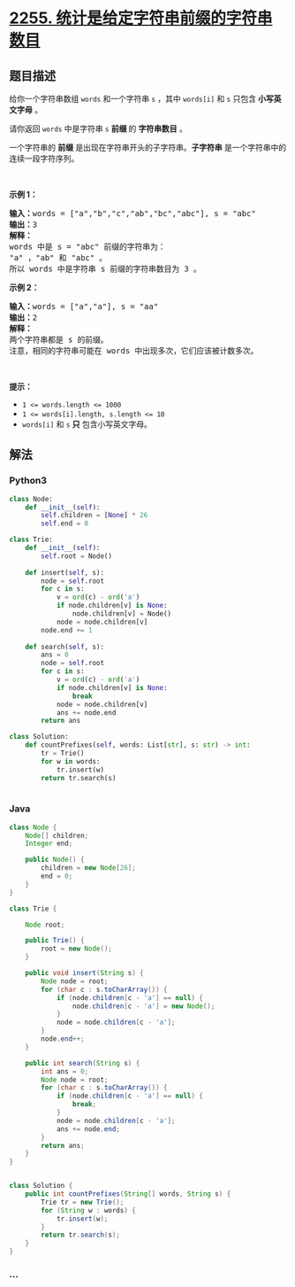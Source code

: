 # [2255. 统计是给定字符串前缀的字符串数目](https://leetcode-cn.com/problems/count-prefixes-of-a-given-string)

## 题目描述

<!-- 这里写题目描述 -->

<p>给你一个字符串数组&nbsp;<code>words</code>&nbsp;和一个字符串&nbsp;<code>s</code>&nbsp;，其中&nbsp;<code>words[i]</code> 和&nbsp;<code>s</code>&nbsp;只包含 <strong>小写英文字母</strong>&nbsp;。</p>

<p>请你返回 <code>words</code>&nbsp;中是字符串 <code>s</code>&nbsp;<strong>前缀&nbsp;</strong>的 <strong>字符串数目</strong>&nbsp;。</p>

<p>一个字符串的 <strong>前缀</strong>&nbsp;是出现在字符串开头的子字符串。<strong>子字符串</strong>&nbsp;是一个字符串中的连续一段字符序列。</p>

<p>&nbsp;</p>

<p><strong>示例 1：</strong></p>

<pre><b>输入：</b>words = ["a","b","c","ab","bc","abc"], s = "abc"
<b>输出：</b>3
<strong>解释：</strong>
words 中是 s = "abc" 前缀的字符串为：
"a" ，"ab" 和 "abc" 。
所以 words 中是字符串 s 前缀的字符串数目为 3 。</pre>

<p><strong>示例 2：</strong></p>

<pre><b>输入：</b>words = ["a","a"], s = "aa"
<b>输出：</b>2
<strong>解释：
</strong>两个字符串都是 s 的前缀。
注意，相同的字符串可能在 words 中出现多次，它们应该被计数多次。</pre>

<p>&nbsp;</p>

<p><strong>提示：</strong></p>

<ul>
	<li><code>1 &lt;= words.length &lt;= 1000</code></li>
	<li><code>1 &lt;= words[i].length, s.length &lt;= 10</code></li>
	<li><code>words[i]</code> 和&nbsp;<code>s</code>&nbsp;<strong>只</strong>&nbsp;包含小写英文字母。</li>
</ul>


## 解法

<!-- 这里可写通用的实现逻辑 -->

<!-- tabs:start -->

### **Python3**

<!-- 这里可写当前语言的特殊实现逻辑 -->

```python
class Node:
    def __init__(self):
        self.children = [None] * 26
        self.end = 0

class Trie:
    def __init__(self):
        self.root = Node()
    
    def insert(self, s):
        node = self.root
        for c in s:
            v = ord(c) - ord('a')
            if node.children[v] is None:
                node.children[v] = Node()
            node = node.children[v]
        node.end += 1
    
    def search(self, s):
        ans = 0
        node = self.root
        for c in s:
            v = ord(c) - ord('a')
            if node.children[v] is None:
                break
            node = node.children[v]
            ans += node.end
        return ans

class Solution:
    def countPrefixes(self, words: List[str], s: str) -> int:
        tr = Trie()
        for w in words:
            tr.insert(w)
        return tr.search(s)
        
```

### **Java**

<!-- 这里可写当前语言的特殊实现逻辑 -->

```java
class Node {
    Node[] children;
    Integer end;

    public Node() {
        children = new Node[26];
        end = 0;
    }
}

class Trie {

    Node root;

    public Trie() {
        root = new Node();
    }

    public void insert(String s) {
        Node node = root;
        for (char c : s.toCharArray()) {
            if (node.children[c - 'a'] == null) {
                node.children[c - 'a'] = new Node();
            }
            node = node.children[c - 'a'];
        }
        node.end++;
    }

    public int search(String s) {
        int ans = 0;
        Node node = root;
        for (char c : s.toCharArray()) {
            if (node.children[c - 'a'] == null) {
                break;
            }
            node = node.children[c - 'a'];
            ans += node.end;
        }
        return ans;
    }
}


class Solution {
    public int countPrefixes(String[] words, String s) {
        Trie tr = new Trie();
        for (String w : words) {
            tr.insert(w);
        }
        return tr.search(s);
    }
}
```

### **...**

```

```

<!-- tabs:end -->
